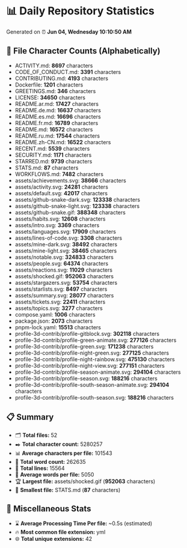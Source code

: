 # 📊 Daily Repository Statistics
Generated on ⏰ **Jun 04, Wednesday 10:10:50 AM**

## 📂 File Character Counts (Alphabetically)
- ACTIVITY.md: **8697** characters
- CODE_OF_CONDUCT.md: **3391** characters
- CONTRIBUTING.md: **4193** characters
- Dockerfile: **1201** characters
- GREETINGS.md: **346** characters
- LICENSE: **34650** characters
- README.ar.md: **17427** characters
- README.de.md: **16637** characters
- README.es.md: **16696** characters
- README.fr.md: **16789** characters
- README.md: **16572** characters
- README.ru.md: **17544** characters
- README.zh-CN.md: **16522** characters
- RECENT.md: **5539** characters
- SECURITY.md: **1171** characters
- STARRED.md: **9739** characters
- STATS.md: **87** characters
- WORKFLOWS.md: **7482** characters
- assets/achievements.svg: **38666** characters
- assets/activity.svg: **24281** characters
- assets/default.svg: **42017** characters
- assets/github-snake-dark.svg: **123338** characters
- assets/github-snake-light.svg: **123338** characters
- assets/github-snake.gif: **388348** characters
- assets/habits.svg: **12608** characters
- assets/intro.svg: **3369** characters
- assets/languages.svg: **17909** characters
- assets/lines-of-code.svg: **3308** characters
- assets/mine-dark.svg: **38492** characters
- assets/mine-light.svg: **38465** characters
- assets/notable.svg: **324833** characters
- assets/people.svg: **64374** characters
- assets/reactions.svg: **11029** characters
- assets/shocked.gif: **952063** characters
- assets/stargazers.svg: **53754** characters
- assets/starlists.svg: **8497** characters
- assets/summary.svg: **28077** characters
- assets/tickets.svg: **22411** characters
- assets/topics.svg: **3277** characters
- compose.yaml: **1006** characters
- package.json: **2073** characters
- pnpm-lock.yaml: **15513** characters
- profile-3d-contrib/profile-gitblock.svg: **302118** characters
- profile-3d-contrib/profile-green-animate.svg: **277126** characters
- profile-3d-contrib/profile-green.svg: **171238** characters
- profile-3d-contrib/profile-night-green.svg: **277125** characters
- profile-3d-contrib/profile-night-rainbow.svg: **475130** characters
- profile-3d-contrib/profile-night-view.svg: **277151** characters
- profile-3d-contrib/profile-season-animate.svg: **294104** characters
- profile-3d-contrib/profile-season.svg: **188216** characters
- profile-3d-contrib/profile-south-season-animate.svg: **294104** characters
- profile-3d-contrib/profile-south-season.svg: **188216** characters

## 📋 Summary
- 🗂️ **Total files:** 52
- ✒️ **Total character count:** 5280257
- 📊 **Average characters per file:** 101543
- 📝 **Total word count:** 262635
- 🧾 **Total lines:** 15564
- 📐 **Average words per file:** 5050
- 🏆 **Largest file:** assets/shocked.gif (**952063** characters)
- 🥉 **Smallest file:** STATS.md (**87** characters)

## 🌟 Miscellaneous Stats
- ⌛ **Average Processing Time Per file:** ~0.5s (estimated)
- 🔥 **Most common file extension:** yml
- 🌐 **Total unique extensions:** 42

